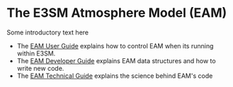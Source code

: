 # The E3SM Atmosphere Model (EAM)

Some introductory text here

* The [EAM User Guide](user-guide/index.md) explains how to control EAM when its running within E3SM.
* The [EAM Developer Guide](dev-guide/index.md) explains EAM data structures and how to write new code.
* The [EAM Technical Guide](tech-guide/index.md) explains the science behind EAM's code
